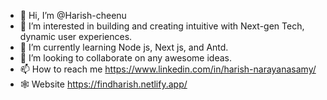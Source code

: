 - 👋 Hi, I’m @Harish-cheenu
- 👀 I’m interested in building and creating intuitive with Next-gen Tech, dynamic user experiences.
- 🌱 I’m currently learning Node js, Next js, and Antd.
- 💞️ I’m looking to collaborate on any awesome ideas.
- 📫 How to reach me https://www.linkedin.com/in/harish-narayanasamy/
- 🕸️ Website https://findharish.netlify.app/

<!---
Harish-cheenu/Harish-cheenu is a ✨ special ✨ repository because its `README.md` (this file) appears on your GitHub profile.
You can click the Preview link to take a look at your changes.
--->
